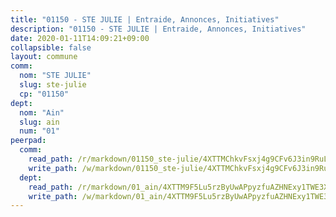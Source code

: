 ```yaml
---
title: "01150 - STE JULIE | Entraide, Annonces, Initiatives"
description: "01150 - STE JULIE | Entraide, Annonces, Initiatives"
date: 2020-01-11T14:09:21+09:00
collapsible: false
layout: commune
comm:
  nom: "STE JULIE"
  slug: ste-julie
  cp: "01150"
dept:
  nom: "Ain"
  slug: ain
  num: "01"
peerpad:
  comm:
    read_path: /r/markdown/01150_ste-julie/4XTTMChkvFsxj4g9CFv6J3in9RuL2KihzBp94LQFz3Swbbnuf
    write_path: /w/markdown/01150_ste-julie/4XTTMChkvFsxj4g9CFv6J3in9RuL2KihzBp94LQFz3Swbbnuf-K3TgU3CQfF6McvJ3Ecz3qDFYRwnQMSoQjssGRESs11pWFGcCyacHUAZPYsWjCsEaCCdWu4HNwVxGmFfQpjcApyY4pVhpPwBoRZaX4VD16eBEu27EzyS6yJ3Bnj2UuVsb5q2Q935s
  dept:
    read_path: /r/markdown/01_ain/4XTTM9F5Lu5rzByUwAPpyzfuAZHNExy1TWE3X3wiTrPFfiAJr
    write_path: /w/markdown/01_ain/4XTTM9F5Lu5rzByUwAPpyzfuAZHNExy1TWE3X3wiTrPFfiAJr-K3TgUnxzeFoJA4CB58vXNvKXURJneTNZHUsypAQGicGiZu7AS2sPbjspGpj7s3MmMv58YhkLaSUMQMHaiKAfoMv6wF36Urxbqqh8MmnXpnKkbVhnAishABEkMRAiyAt8GGJ1Jer2
---
```


